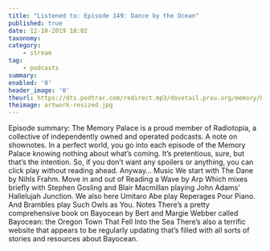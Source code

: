 ```yaml
---
title: "Listened to: Episode 149: Dance by the Ocean"
published: true
date: 12-10-2019 18:02
taxonomy:
category:
	- stream
tag:
	- podcasts
summary:
enabled: '0'
header_image: '0'
theurl: https://dts.podtrac.com/redirect.mp3/dovetail.prxu.org/memory/8e46dd2d-c895-41c9-b0e9-988af8788759/thememorypalace.mp3
theimage: artwork-resized.jpg
--- 
```

Episode summary: The Memory Palace is a proud member of Radiotopia, a collective of independently owned and operated podcasts. A note on shownotes. In a perfect world, you go into each episode of the Memory Palace knowing nothing about what’s coming. It’s pretentious, sure, but that’s the intention. So, if you don’t want any spoilers or anything, you can click play without reading ahead. Anyway… Music We start with The Dane by Nihls Frahm. Move in and out of Reading a Wave by Arp Which mixes briefly with Stephen Gosling and Blair Macmillan playing John Adams’ Hallelujah Junction. We also here Umitaro Abe play Reperages Pour Piano. And Brambles play Such Owls as You. Notes There’s a pretty comprehensive book on Bayocean by Bert and Margie Webber called Bayocean: the Oregon Town That Fell Into the Sea There’s also a terrific website that appears to be regularly updating that’s filled with all sorts of stories and resources about Bayocean.
